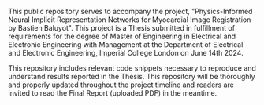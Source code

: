 This public repository serves to accompany the project, "Physics-Informed Neural Implicit Representation Networks for Myocardial Image Registration by Bastien Baluyot". This project is a Thesis submitted in fulfillment of requirements for the degree of Master of Engineering in Electrical and Electronic Engineering with Management at the Department of Electrical and Electronic Engineering, Imperial College London on June 14th 2024.

This repository includes relevant code snippets necessary to reproduce and understand results reported in the Thesis. This repository will be thoroughly and properly updated throughout the project timeline and readers are invited to read the Final Report (uploaded PDF) in the meantime.
